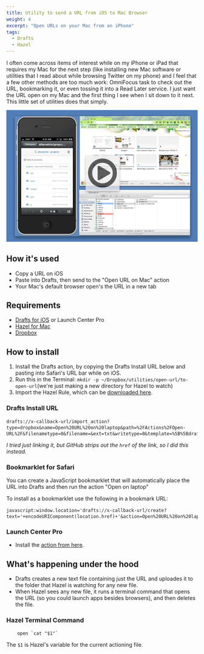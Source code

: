 ```yaml
---
title: Utility to send a URL from iOS to Mac Browser
weight: 4
excerpt: "Open URLs on your Mac from an iPhone"
tags:
  - Drafts
  - Hazel
---
```

I often come across items of interest while on my iPhone or iPad that requires my Mac for the next step (like installing new Mac software or utilities that I read about while browsing Twitter on my phone) and I feel that a few other methods are too much work: OmniFocus task to check out the URL, bookmarking it, or even tossing it into a Read Later service. I just want the URL open on my Mac and the first thing I see when I sit down to it next. This little set of utilities does that simply.

[![Video Example](video-thumb.png)](https://www.dropbox.com/s/ltoxc0j11q9hx7e/Open-URL-on-Mac.mov)

## How it's used

- Copy a URL on iOS
- Paste into Drafts, then send to the "Open URL on Mac" action
- Your Mac's default browser open's the URL in a new tab

## Requirements

- [Drafts for iOS](http://agiletortoise.com/drafts) or Launch Center Pro
- [Hazel for Mac](http://www.noodlesoft.com/hazel.php)
- [Dropbox](http://www.dropbox.com/)

## How to install 

1. Install the Drafts action, by copying the Drafts Install URL below and pasting into Safari's URL bar while on iOS.
2. Run this in the Terminal: `mkdir -p ~/Dropbox/utilities/open-url/to-open-url`(we're just making a new directory for Hazel to watch)
3. Import the Hazel Rule, which can be [downloaded here](https://github.com/EvanLovely/drafts-hazel--open-url/raw/master/to-open-url.hazelrules).

### Drafts Install URL

	drafts://x-callback-url/import_action?type=dropbox&name=Open%20URL%20on%20laptop&path=%2FActions%2FOpen-URL%2F&filenametype=0&filename=&ext=txt&writetype=0&template=%5B%5Bdraft%5D%5D
        
*I tried just linking it, but GitHub strips out the `href` of the link, so I did this instead.*

### Bookmarklet for Safari ###

You can create a JavaScript bookmarklet that will automatically place the URL into Drafts and then run the action "Open on laptop"

To install as a bookmarklet use the following in a bookmark URL:

    javascript:window.location='drafts://x-callback-url/create?text='+encodeURIComponent(location.href)+'&action=Open%20URL%20on%20laptop'


### Launch Center Pro

* Install the [action from here](http://launchcenterpro.com/8rf2xv).

## What's happening under the hood

- Drafts creates a new text file containing just the URL and uploades it to the folder that Hazel is watching for any new file.
- When Hazel sees any new file, it runs a terminal command that opens the URL (so you could launch apps besides browsers), and then deletes the file. 


### Hazel Terminal Command

        open `cat "$1"`

The `$1` is Hazel's variable for the current actioning file. 
